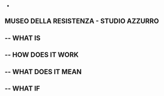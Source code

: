 -
MUSEO DELLA RESISTENZA  - STUDIO AZZURRO
-

--
WHAT IS
--


--
HOW DOES IT WORK
--


--
WHAT DOES IT MEAN
--


--
WHAT IF
--
